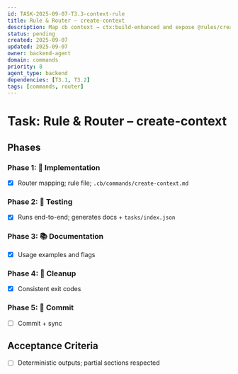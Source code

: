 ```yaml
---
id: TASK-2025-09-07-T3.3-context-rule
title: Rule & Router – create-context
description: Map cb context → ctx:build-enhanced and expose @rules/create-context
status: pending
created: 2025-09-07
updated: 2025-09-07
owner: backend-agent
domain: commands
priority: 8
agent_type: backend
dependencies: [T3.1, T3.2]
tags: [commands, router]
---
```


# Task: Rule & Router – create-context

## Phases
### Phase 1: 🚀 Implementation
- [x] Router mapping; rule file; `.cb/commands/create-context.md`

### Phase 2: 🧪 Testing
- [x] Runs end-to-end; generates docs + `tasks/index.json`

### Phase 3: 📚 Documentation
- [x] Usage examples and flags

### Phase 4: 🧹 Cleanup
- [x] Consistent exit codes

### Phase 5: 💾 Commit
- [ ] Commit + sync

## Acceptance Criteria
- [ ] Deterministic outputs; partial sections respected
